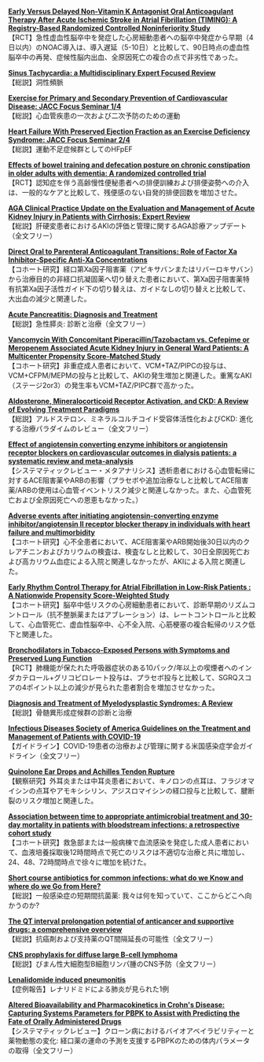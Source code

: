 [**Early Versus Delayed Non-Vitamin K Antagonist Oral Anticoagulant Therapy After Acute Ischemic Stroke in Atrial Fibrillation (TIMING): A Registry-Based Randomized Controlled Noninferiority Study**](https://pubmed.ncbi.nlm.nih.gov/36065821/)  
【RCT】急性虚血性脳卒中を発症した心房細動患者への脳卒中発症から早期（4日以内）のNOAC導入は、導入遅延（5-10日）と比較して、90日時点の虚血性脳卒中の再発、症候性脳内出血、全原因死亡の複合の点で非劣性であった。

[**Sinus Tachycardia: a Multidisciplinary Expert Focused Review**](https://pubmed.ncbi.nlm.nih.gov/36074973/)  
【総説】洞性頻脈

[**Exercise for Primary and Secondary Prevention of Cardiovascular Disease: JACC Focus Seminar 1/4**](https://pubmed.ncbi.nlm.nih.gov/36075680/)  
【総説】心血管疾患の一次および二次予防のための運動

[**Heart Failure With Preserved Ejection Fraction as an Exercise Deficiency Syndrome: JACC Focus Seminar 2/4**](https://pubmed.ncbi.nlm.nih.gov/36075837/)  
【総説】運動不足症候群としてのHFpEF

[**Effects of bowel training and defecation posture on chronic constipation in older adults with dementia: A randomized controlled trial**](https://pubmed.ncbi.nlm.nih.gov/36066478/)  
【RCT】認知症を伴う高齢慢性便秘患者への排便訓練および排便姿勢への介入は、一般的なケアと比較して、残便感のない自発的排便回数を増加させた。

[**AGA Clinical Practice Update on the Evaluation and Management of Acute Kidney Injury in Patients with Cirrhosis: Expert Review**](https://pubmed.ncbi.nlm.nih.gov/36075500/)  
【総説】肝硬変患者におけるAKIの評価と管理に関するAGA診療アップデート（全文フリー）

[**Direct Oral to Parenteral Anticoagulant Transitions: Role of Factor Xa Inhibitor-Specific Anti-Xa Concentrations**](https://pubmed.ncbi.nlm.nih.gov/36054446/)  
【コホート研究】経口第Xa因子阻害薬（アピキサバンまたはリバーロキサバン）から治療目的の非経口抗凝固薬へ切り替えた患者において、第Xa因子阻害薬特有抗第Xa因子活性ガイド下の切り替えは、ガイドなしの切り替えと比較して、大出血の減少と関連した。

[**Acute Pancreatitis: Diagnosis and Treatment**](https://pubmed.ncbi.nlm.nih.gov/36074322/)  
【総説】急性膵炎: 診断と治療（全文フリー）

[**Vancomycin With Concomitant Piperacillin/Tazobactam vs. Cefepime or Meropenem Associated Acute Kidney Injury in General Ward Patients: A Multicenter Propensity Score-Matched Study**](https://pubmed.ncbi.nlm.nih.gov/36075000/)  
【コホート研究】非重症成人患者において、VCM+TAZ/PIPCの投与は、VCM+CFPM/MEPMの投与と比較して、AKIの発生増加と関連した。重篤なAKI（ステージ2or3）の発生率もVCM+TAZ/PIPC群で高かった。

[**Aldosterone, Mineralocorticoid Receptor Activation, and CKD: A Review of Evolving Treatment Paradigms**](https://pubmed.ncbi.nlm.nih.gov/36057467/)  
【総説】アルドステロン、ミネラルコルチコイド受容体活性化およびCKD: 進化する治療パラダイムのレビュー（全文フリー）

[**Effect of angiotensin converting enzyme inhibitors or angiotensin receptor blockers on cardiovascular outcomes in dialysis patients: a systematic review and meta-analysis**](https://pubmed.ncbi.nlm.nih.gov/36069890/)  
【システマティックレビュー・メタアナリシス】透析患者における心血管転帰に対するACE阻害薬やARBの影響（プラセボや追加治療なしと比較してACE阻害薬/ARBの使用は心血管イベントリスク減少と関連しなかった。また、心血管死亡および全原因死亡への恩恵もなかった。）

[**Adverse events after initiating angiotensin-converting enzyme inhibitor/angiotensin II receptor blocker therapy in individuals with heart failure and multimorbidity**](https://pubmed.ncbi.nlm.nih.gov/36058306/)  
【コホート研究】心不全患者において、ACE阻害薬やARB開始後30日以内のクレアチニンおよびカリウムの検査は、検査なしと比較して、30日全原因死亡および高カリウム血症による入院と関連しなかったが、AKIによる入院と関連した。

[**Early Rhythm Control Therapy for Atrial Fibrillation in Low-Risk Patients : A Nationwide Propensity Score-Weighted Study**](https://pubmed.ncbi.nlm.nih.gov/36063552/)  
【コホート研究】脳卒中低リスクの心房細動患者において、診断早期のリズムコントロール（抗不整脈薬またはアブレーション）は、レートコントロールと比較して、心血管死亡、虚血性脳卒中、心不全入院、心筋梗塞の複合転帰のリスク低下と関連した。

[**Bronchodilators in Tobacco-Exposed Persons with Symptoms and Preserved Lung Function**](https://pubmed.ncbi.nlm.nih.gov/36066078/)  
【RCT】肺機能が保たれた呼吸器症状のある10パック/年以上の喫煙者へのインダカテロール+グリコピロレート投与は、プラセボ投与と比較して、SGRQスコアの4ポイント以上の減少が見られた患者割合を増加させなかった。

[**Diagnosis and Treatment of Myelodysplastic Syndromes: A Review**](https://pubmed.ncbi.nlm.nih.gov/36066514/)  
【総説】骨髄異形成症候群の診断と治療

[**Infectious Diseases Society of America Guidelines on the Treatment and Management of Patients with COVID-19**](https://pubmed.ncbi.nlm.nih.gov/36063397/)  
【ガイドライン】COVID-19患者の治療および管理に関する米国感染症学会ガイドライン（全文フリー）

[**Quinolone Ear Drops and Achilles Tendon Rupture**](https://pubmed.ncbi.nlm.nih.gov/36065683/)  
【観察研究】外耳炎または中耳炎患者において、キノロンの点耳は、フラジオマイシンの点耳やアモキシシリン、アジスロマイシンの経口投与と比較して、腱断裂のリスク増加と関連した。

[**Association between time to appropriate antimicrobial treatment and 30-day mortality in patients with bloodstream infections: a retrospective cohort study**](https://pubmed.ncbi.nlm.nih.gov/36065752/)  
【コホート研究】救急部または一般病棟で血流感染を発症した成人患者において、血液培養採取後12時間時点で死亡のリスクは不適切な治療と共に増加し、24、48、72時間時点で徐々に増加を続けた。

[**Short course antibiotics for common infections: what do we Know and where do we Go from Here?**](https://pubmed.ncbi.nlm.nih.gov/36075498/)  
【総説】一般感染症の短期間抗菌薬: 我々は何を知っていて、ここからどこへ向かうのか?

[**The QT interval prolongation potential of anticancer and supportive drugs: a comprehensive overview**](https://pubmed.ncbi.nlm.nih.gov/36055309/)  
【総説】抗癌剤および支持薬のQT間隔延長の可能性（全文フリー）

[**CNS prophylaxis for diffuse large B-cell lymphoma**](https://pubmed.ncbi.nlm.nih.gov/36055310/)  
【総説】びまん性大細胞型B細胞リンパ腫のCNS予防（全文フリー）

[**Lenalidomide induced pneumonitis**](https://pubmed.ncbi.nlm.nih.gov/36071644/)  
【症例報告】レナリドミドによる肺炎が見られた1例

[**Altered Bioavailability and Pharmacokinetics in Crohn's Disease: Capturing Systems Parameters for PBPK to Assist with Predicting the Fate of Orally Administered Drugs**](https://pubmed.ncbi.nlm.nih.gov/36056298/)  
【システマティックレビュー】クローン病におけるバイオアベイラビリティーと薬物動態の変化: 経口薬の運命の予測を支援するPBPKのための体内パラメータの取得（全文フリー）
